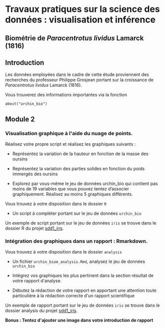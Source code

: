 # Travaux pratiques sur la science des données : visualisation et inférence
## Biométrie de *Paracentrotus lividus* Lamarck (1816)

## Introduction

Les données employées dans le cadre de cette étude proviennent des recherches du professeur Philippe Grosjean portant sur la croissance de *Paracentrotus lividus* Lamarck (1816). 

Vous trouverez des informations importantes via la fonction 

```
about("urchin_bio")
```

## Module 2 

### Visualisation graphique à l'aide du nuage de points.

Réalisez votre propre script et réalisez les graphiques suivants :

- Représentez la variation de la hauteur en fonction de la masse des oursins

- Représentez la variation des parties solides en fonction du poids immergés des oursins

- Explorez par vous-même le jeu de données urchin_bio qui contient pas moins de 19 variables que vous pouvez tentez d’associer graphiquement. Réalisez au moins 5 graphiques différents.

Vous trouvez à votre disposition dans le dossier `R` 

- Un script à compléter portant sur le jeu de données `urchin_bio`

Un exemple de script portant sur le jeu de données `iris` se trouve dans le dossier R du projet [sdd1_iris](https://github.com/BioDataScience-Course/sdd1_iris).

### Intégration des graphiques dans un rapport : Rmarkdown.

Vous trouvez à votre disposition dans le dossier `analysis`

- Un fichier `urchin_biom_analysis.Rmd`, analysez le jeu de données `urchin_bio`

- Intégrez vos graphiques les plus pertinent dans la section résultat de votre rapport d'analyse. 
- Débutez la rédaction de votre rapport en apportant une attention toute particulière à la rédaction correcte d'un rapport scientifique

Un exemple de rapport portant sur le jeu de données `iris` se trouve dans le dossier analysis du projet [sdd1_iris](https://github.com/BioDataScience-Course/sdd1_iris).

**Bonus : Tentez d'ajouter une image dans votre introduction de rapport**


